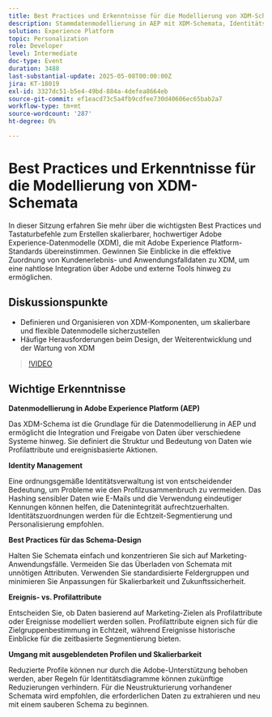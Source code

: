 ```yaml
---
title: Best Practices und Erkenntnisse für die Modellierung von XDM-Schemata
description: Stammdatenmodellierung in AEP mit XDM-Schemata, Identitätsverwaltung und Best Practices für skalierbare Personalisierung und Segmentierung in Echtzeit.
solution: Experience Platform
topic: Personalization
role: Developer
level: Intermediate
doc-type: Event
duration: 3488
last-substantial-update: 2025-05-08T00:00:00Z
jira: KT-18019
exl-id: 3327dc51-b5e4-49bd-884a-4defea8664eb
source-git-commit: ef1eacd73c5a4fb9cdfee730d40606ec65bab2a7
workflow-type: tm+mt
source-wordcount: '287'
ht-degree: 0%

---
```


# Best Practices und Erkenntnisse für die Modellierung von XDM-Schemata

In dieser Sitzung erfahren Sie mehr über die wichtigsten Best Practices und Tastaturbefehle zum Erstellen skalierbarer, hochwertiger Adobe Experience-Datenmodelle (XDM), die mit Adobe Experience Platform-Standards übereinstimmen. Gewinnen Sie Einblicke in die effektive Zuordnung von Kundenerlebnis- und Anwendungsfalldaten zu XDM, um eine nahtlose Integration über Adobe und externe Tools hinweg zu ermöglichen.

## Diskussionspunkte

* Definieren und Organisieren von XDM-Komponenten, um skalierbare und flexible Datenmodelle sicherzustellen
* Häufige Herausforderungen beim Design, der Weiterentwicklung und der Wartung von XDM

>[!VIDEO](https://video.tv.adobe.com/v/3458042/?learn=on&enablevpops)

## Wichtige Erkenntnisse

**Datenmodellierung in Adobe Experience Platform (AEP)**

Das XDM-Schema ist die Grundlage für die Datenmodellierung in AEP und ermöglicht die Integration und Freigabe von Daten über verschiedene Systeme hinweg. Sie definiert die Struktur und Bedeutung von Daten wie Profilattribute und ereignisbasierte Aktionen.

**Identity Management**

Eine ordnungsgemäße Identitätsverwaltung ist von entscheidender Bedeutung, um Probleme wie den Profilzusammenbruch zu vermeiden. Das Hashing sensibler Daten wie E-Mails und die Verwendung eindeutiger Kennungen können helfen, die Datenintegrität aufrechtzuerhalten. Identitätszuordnungen werden für die Echtzeit-Segmentierung und Personalisierung empfohlen.

**Best Practices für das Schema-Design**

Halten Sie Schemata einfach und konzentrieren Sie sich auf Marketing-Anwendungsfälle. Vermeiden Sie das Überladen von Schemata mit unnötigen Attributen. Verwenden Sie standardisierte Feldergruppen und minimieren Sie Anpassungen für Skalierbarkeit und Zukunftssicherheit.

**Ereignis- vs. Profilattribute**

Entscheiden Sie, ob Daten basierend auf Marketing-Zielen als Profilattribute oder Ereignisse modelliert werden sollen. Profilattribute eignen sich für die Zielgruppenbestimmung in Echtzeit, während Ereignisse historische Einblicke für die zeitbasierte Segmentierung bieten.

**Umgang mit ausgeblendeten Profilen und Skalierbarkeit**

Reduzierte Profile können nur durch die Adobe-Unterstützung behoben werden, aber Regeln für Identitätsdiagramme können zukünftige Reduzierungen verhindern. Für die Neustrukturierung vorhandener Schemata wird empfohlen, die erforderlichen Daten zu extrahieren und neu mit einem sauberen Schema zu beginnen.
